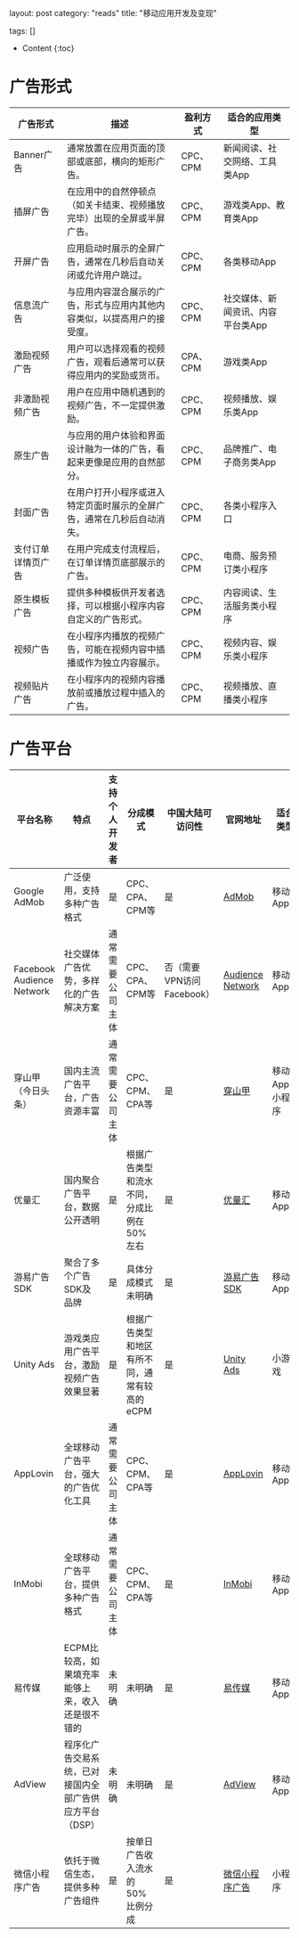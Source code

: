 layout:		post
category:	"reads"
title:		"移动应用开发及变现"

tags:		[]

- Content
{:toc}


# 广告形式

| 广告形式           | 描述                                                         | 盈利方式 | 适合的应用类型                    |
| ------------------ | ------------------------------------------------------------ | -------- | --------------------------------- |
| Banner广告         | 通常放置在应用页面的顶部或底部，横向的矩形广告。             | CPC、CPM | 新闻阅读、社交网络、工具类App     |
| 插屏广告           | 在应用中的自然停顿点（如关卡结束、视频播放完毕）出现的全屏或半屏广告。 | CPC、CPM | 游戏类App、教育类App              |
| 开屏广告           | 应用启动时展示的全屏广告，通常在几秒后自动关闭或允许用户跳过。 | CPC、CPM | 各类移动App                       |
| 信息流广告         | 与应用内容混合展示的广告，形式与应用内其他内容类似，以提高用户的接受度。 | CPC、CPM | 社交媒体、新闻资讯、内容平台类App |
| 激励视频广告       | 用户可以选择观看的视频广告，观看后通常可以获得应用内的奖励或货币。 | CPA、CPM | 游戏类App                         |
| 非激励视频广告     | 用户在应用中随机遇到的视频广告，不一定提供激励。             | CPC、CPM | 视频播放、娱乐类App               |
| 原生广告           | 与应用的用户体验和界面设计融为一体的广告，看起来更像是应用的自然部分。 | CPC、CPM | 品牌推广、电子商务类App           |
| 封面广告           | 在用户打开小程序或进入特定页面时展示的全屏广告，通常在几秒后自动消失。 | CPC、CPM | 各类小程序入口                    |
| 支付订单详情页广告 | 在用户完成支付流程后，在订单详情页底部展示的广告。           | CPC、CPM | 电商、服务预订类小程序            |
| 原生模板广告       | 提供多种模板供开发者选择，可以根据小程序内容自定义的广告形式。 | CPC、CPM | 内容阅读、生活服务类小程序        |
| 视频广告           | 在小程序内播放的视频广告，可能在视频内容中插播或作为独立内容展示。 | CPC、CPM | 视频内容、娱乐类小程序            |
| 视频贴片广告       | 在小程序内的视频内容播放前或播放过程中插入的广告。           | CPC、CPM | 视频播放、直播类小程序            |

# 广告平台


| 平台名称                  | 特点                                                    | 支持个人开发者   | 分成模式                                     | 中国大陆可访问性          | 官网地址                                                     | 适合类型        |
| ------------------------- | ------------------------------------------------------- | ---------------- | -------------------------------------------- | ------------------------- | ------------------------------------------------------------ | --------------- |
| Google AdMob              | 广泛使用，支持多种广告格式                              | 是               | CPC、CPA、CPM等                              | 是                        | [AdMob](https://admob.google.com/)                           | 移动App         |
| Facebook Audience Network | 社交媒体广告优势，多样化的广告解决方案                  | 通常需要公司主体 | CPC、CPA、CPM等                              | 否（需要VPN访问Facebook） | [Audience Network](https://www.facebook.com/business/products/audience-network) | 移动App         |
| 穿山甲（今日头条）        | 国内主流广告平台，广告资源丰富                          | 通常需要公司主体 | CPC、CPM、CPA等                              | 是                        | [穿山甲](https://www.oceanengine.com/)                       | 移动App、小程序 |
| 优量汇                    | 国内聚合广告平台，数据公开透明                          | 是               | 根据广告类型和流水不同，分成比例在50%左右    | 是                        | [优量汇](https://www.youlianghui.com/)                       | 移动App         |
| 游易广告SDK               | 聚合了多个广告SDK及品牌                                 | 是               | 具体分成模式未明确                           | 是                        | [游易广告SDK](http://www.youyiads.com/)                      | 移动App         |
| Unity Ads                 | 游戏类应用广告平台，激励视频广告效果显著                | 是               | 根据广告类型和地区有所不同，通常有较高的eCPM | 是                        | [Unity Ads](https://unity3d.com/ads)                         | 小游戏          |
| AppLovin                  | 全球移动广告平台，强大的广告优化工具                    | 通常需要公司主体 | CPC、CPM、CPA等                              | 是                        | [AppLovin](https://www.applovin.com/)                        | 移动App         |
| InMobi                    | 全球移动广告平台，提供多种广告格式                      | 通常需要公司主体 | CPC、CPM、CPA等                              | 是                        | [InMobi](https://www.inmobi.com/)                            | 移动App         |
| 易传媒                    | ECPM比较高，如果填充率能够上来，收入还是很不错的        | 未明确           | 未明确                                       | 是                        | [易传媒](http://www.adview.cn/)                              | 移动App         |
| AdView                    | 程序化广告交易系统，已对接国内全部广告供应方平台（DSP） | 未明确           | 未明确                                       | 是                        | [AdView](http://www.adview.cn/)                              | 移动App         |
| 微信小程序广告            | 依托于微信生态，提供多种广告组件                        | 是               | 按单日广告收入流水的 50% 比例分成            | 是                        | [微信小程序广告](https://ad.weixin.qq.com/)                  | 小程序          |

